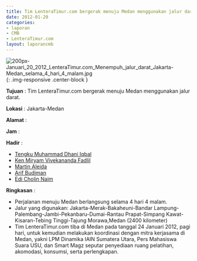 ```yaml
---
title: Tim LenteraTimur.com bergerak menuju Medan menggunakan jalur darat.
date: 2012-01-20
categories:
- laporan
- CMB
- LenteraTimur.com
layout: laporancmb
---
```


![200px-Januari_20_2012_LenteraTimur.com_Menempuh_jalur_darat_Jakarta-Medan_selama_4_hari_4_malam.jpg](/uploads/200px-Januari_20_2012_LenteraTimur.com_Menempuh_jalur_darat_Jakarta-Medan_selama_4_hari_4_malam.jpg){: .img-responsive .center-block }


**Tujuan** : Tim LenteraTimur.com bergerak menuju Medan menggunakan jalur darat.

**Lokasi** : Jakarta-Medan

**Alamat** : 

**Jam** : 

**Hadir** :  
* [Tengku Muhammad Dhani Iqbal](http://wiki.ciptamedia.org/wiki/Tengku_Muhammad_Dhani_Iqbal)
* [Ken Miryam Vivekananda Fadlil](http://wiki.ciptamedia.org/wiki/Ken_Miryam_Vivekananda_Fadlil)
* [Martin Aleida](http://wiki.ciptamedia.org/wiki/Martin_Aleida)
* [Arif Budiman](http://wiki.ciptamedia.org/wiki/Arif_Budiman)
* [Edi Cholin Naim](http://wiki.ciptamedia.org/wiki/Edi_Cholin_Naim)

**Ringkasan** : 
* Perjalanan menuju Medan berlangsung selama 4 hari 4 malam.
* Jalur yang digunakan: Jakarta-Merak-Bakaheuni-Bandar Lampung-Palembang-Jambi-Pekanbaru-Dumai-Rantau Prapat-Simpang Kawat-Kisaran-Tebing Tinggi-Tajung Morawa,Medan (2400 kilometer)
* Tim LenteraTimur.com tiba di Medan pada tanggal 24 Januari 2012, pagi hari, untuk kemudian melakukan koordinasi dengan mitra kerjasama di Medan, yakni LPM Dinamika IAIN Sumatera Utara, Pers Mahasiswa Suara USU, dan Smart Magz seputar penyediaan ruang pelatihan, akomodasi, konsumsi, serta perlengkapan.
